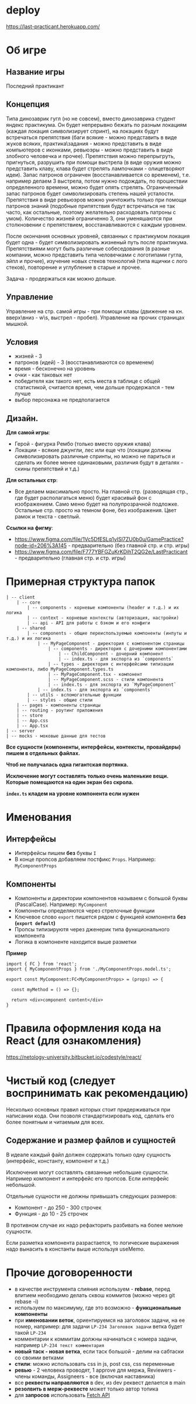 # deploy
https://last-practicant.herokuapp.com/

# Об игре
## Название игры
Последний практикант

## Концепция
Типа динозаврик гугл (но не совсем), вместо динозаврика студент яндекс практикума. Он будет непрерывно бежать по разным локациям (каждая локация символизирует спринт), на локациях будут встречаться препятствия (баги всякие - можно представить в виде жуков всяких, практика\задания - можно представить в виде компьютеров с иконками, ревьюэры - можно представить в виде злобного человечка и прочее). Препятствия можно перепрыгруть, пригнуться, разрушить при помощи выстрела (в виде оружия можно представить клаву, клава будет стрелять лампочками - олицетворяют идеи). Запас патронов ограничен (восстанавливается со временем), т.е. например делаем 3 выстрела, потом нужно подождать, по прошествии определенного времени, можно будет опять стрелять. Ограниченный запас патронов будет символизировать степень нашей усталости. Препятствия в виде ревьюэров можно уничтожить только при помощи патронов знаний (подобные припятствия будут встречаться не так часто, как остальные, поэтому желательно расходовать патроны с умом). Количество жизней ограниченно 3, они уменяшаются при столкновении с препятствием, восстанавливаются с каждым уровнем.

После окончания основных уровней, связанных с практикумом локация будет одна - будет символизировать жизненый путь после практикума. Препятствиями могут быть различные собеседования (в разные компании, можно представить типа человечками с логотипами гугла, эйпл и прочие), изучение новых стеков технологий (типа ящички с лого стеков), повторение и углубление в старые и прочее.

Задача - продержаться как можно дольше.

## Управление
Управление на стр. самой игры - при помощи клавы (движение на кн. вверх\вниз - w\s, выстрел - пробел). Управление на прочих страницах мышкой.

## Условия
- жизней - 3
- патронов (идей) - 3 (восстанавливаются со временем)
- время - бесконечно на уровень
- очки - как таковых нет
- победителя как такого нет, есть места в таблице с общей статистикой, считается время, чем дольше продержался - тем лучше
- выбор персонажа не предполагается

## Дизайн.
**Для самой игры**:
- Герой - фигурка Рембо (только вместо оружия клава)
- Локации - всякие джунгли, лес или еще что (локации должны символизировать различные спринты, но можно не париться и сделать их более менее одинаковыми, различия будут в деталях - скины препятствий и т.д.)

**Для остальных стр**:
- Все делаем максимально просто. На главной стр. (разводящая стр., где будет располагаться меню) будет красивый фон с изображением. Само меню будет на полупрозрачной подложке. Остальные стр. просто на темном фоне, без изображения. Цвет рамок и текста - светлый.

**Ссылки на фигму**:
- https://www.figma.com/file/1Vc5DfESLq1yISl7ZU0b0u/GamePractice?node-id=206%3A145 - предварительно (без главной стр. и стр. игры)
- https://www.figma.com/file/F777YBFGZuKrKDihT2QG2e/LastPracticant - предварительно (главная стр. и стр. игры)

# Примерная структура папок
```
| -- client
    | -- core
        | -- components - корневые компоненты (header и т.д.) и их логика
        | -- context - корневые контексты (авторизация, настройки)
        | -- api - API для работы с бэком и его конфиги
    | -- shared
        | -- components - общие переиспользуемые компоненты (инпуты и т.д.) и их логика
            | -- MyPageComponent - директория с компонентом страницы
                | -- components - директория с дочерними компонентами
                    | -- ChildComponent - дочерний компонент
                    | -- index.ts - для экспорта из `components`
                | -- types - директория с интерфейсами типизации компонента, либо MyPageComponent.types.ts
                | -- MyPageComponent.tsx - компонент
                | -- MyPageComponent.scss - стили компонента
                | -- index.ts - для экспорта из `MyPageComponent`
            | -- index.ts - для экспорта из `components`
        | -- utils - вспомогательные функции
        | -- styles - общие стили
    | -- pages - компоненты страницы
    | -- routing - роутинг приложения
    | -- store
    | -- App.css
    | -- App.tsx
| -- server
| -- mocks - моковые данные для тестов
```
**Все сущности (компоненты, интерфейсы, контексты, провайдеры) пишем в отдельных файлах.**

**Чтоб не получалась одна гигантская портянка.**

**Исключение могут составлять только очень маленькие вещи. Которые помещаются на один экран без скрола.**

**`index.ts` кладем на уровне компонента если нужен**

# Именования

## Интерфейсы

-   Интерфейсы пишем **без** буквы `I`
-   В конце пропсов добавляем постфикс `Props`. Например: `MyComponentProps`

## Компоненты

-   Компоненты и директории компонентов называем с большой буквы (PascalCase). Например: `MyComponent`
-   Компоненты определяются через стрелочные функции
-   Ключевое слово `export` пишется рядом с функцией компонента **без (`export default`)**
-   Пропсы типизируютя через дженерик типа функционального компонента
-   Логика в компоненте находится выше разметки

**Пример**

```
import { FC } from 'react';
import { MyComponentProps } from './MyComponentProps.model.ts';

export const MyComponent:FC<MyComponentProps> = (props) => {

  const myMethod = () => {};

  return <div>component content</div>
}
```
# Правила оформления кода на React (для ознакомления)
https://netology-university.bitbucket.io/codestyle/react/

# Чистый код (следует воспринимать как рекомендацию)

Несколько основных правил которых стоит придерживаться при написании кода. Они позволя стандартизировать код, сделать его более понятным и читаемым для всех.

## Содержание и размер файлов и сущностей

В идеале каждый файл должен содержать только одну сущность (интерфейс, константу, компонент и т.д.)

Исключения могут составлять связанные небольшие сущности. Например компонент и интерфейс его пропсов. Если интерфейс небольшой.

Отдельные сущности не должны привышать следующих размеров:

-   Компонент - до 250 - 300 строчек
-   Функция - до 10 - 25 строчек

В противном случае их надо рефакторить разбивать на более мелкие сущности.

Если разметка компонента разрастается, то логические выражения надо вынасить в константы выше используя useMemo.

# Прочие договоренности
- в качестве инструмента слияния используем - **rebase**, перед влитием необходимо делать сквош коммитов (можно через git rebase -i)
- используем по максимуму, где это возможно - **функциональные компоненты**
- при **именовании веток**, ориентируемся на заголовок задачи, на ее номер, например: для задачи `LP-234 Заголовок задачи` ветка будет такой `LP-234`
- комментарии к коммитам должны начинаться с номера задачи, например `LP-234 текст комментария`
- **новый таск - новая ветка**, если таск большой - делим на сабтаски со своими ветками
- **стили**: можно использовать css in js, post css, css переменные
- **ревью** - 2 человека проводят, 1 approve для мержа, Reviewers - члены команды, Assigneers - все (включая наставника)
- все **реквесты направляются** в dev, из dev реквест делается в main
- **резолвить в мерж-реквесте** может только автор топика
- для **запросов** использовать [Fetch API](https://developer.mozilla.org/ru/docs/Web/API/Fetch_API)
